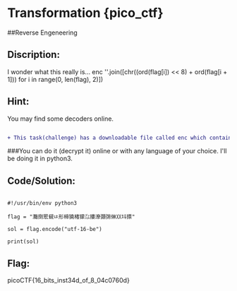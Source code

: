 # Transformation {pico_ctf}

##Reverse Engeneering

## Discription:

I wonder what this really is... enc ''.join([chr((ord(flag[i]) << 8) + ord(flag[i + 1])) for i in range(0, len(flag), 2)])

## Hint:

You may find some decoders online.

```diff

+ This task(challenge) has a downloadable file called enc which contains a rather encrypted text with 16 bits encryption.

```

###You can do it (decrypt it) online or with any language of your choice. I'll be doing it in python3.

## Code/Solution:

```python3

#!/usr/bin/env python3

flag = "灩捯䍔䙻ㄶ形楴獟楮獴㌴摟潦弸弰㑣〷㘰摽"

sol = flag.encode("utf-16-be")

print(sol)

```

## Flag:

picoCTF{16_bits_inst34d_of_8_04c0760d}
